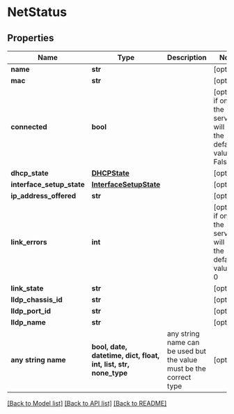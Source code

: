 # NetStatus


## Properties
Name | Type | Description | Notes
------------ | ------------- | ------------- | -------------
**name** | **str** |  | [optional] 
**mac** | **str** |  | [optional] 
**connected** | **bool** |  | [optional]  if omitted the server will use the default value of False
**dhcp_state** | [**DHCPState**](DHCPState.md) |  | [optional] 
**interface_setup_state** | [**InterfaceSetupState**](InterfaceSetupState.md) |  | [optional] 
**ip_address_offered** | **str** |  | [optional] 
**link_errors** | **int** |  | [optional]  if omitted the server will use the default value of 0
**link_state** | **str** |  | [optional] 
**lldp_chassis_id** | **str** |  | [optional] 
**lldp_port_id** | **str** |  | [optional] 
**lldp_name** | **str** |  | [optional] 
**any string name** | **bool, date, datetime, dict, float, int, list, str, none_type** | any string name can be used but the value must be the correct type | [optional]

[[Back to Model list]](../README.md#documentation-for-models) [[Back to API list]](../README.md#documentation-for-api-endpoints) [[Back to README]](../README.md)



